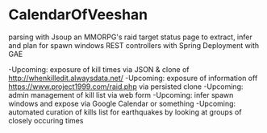# CalendarOfVeeshan
parsing with Jsoup an MMORPG's raid target status page to extract, infer and plan for spawn windows
REST controllers with Spring
Deployment with GAE

-Upcoming: exposure of kill times via JSON & clone of http://whenkilledit.alwaysdata.net/
-Upcoming: exposure of information off https://www.project1999.com/raid.php via persisted clone
-Upcoming: admin management of kill list via web form
-Upcoming: infer spawn windows and expose via Google Calendar or something
-Upcoming: automated curation of kills list for earthquakes by looking at groups of closely occuring times
